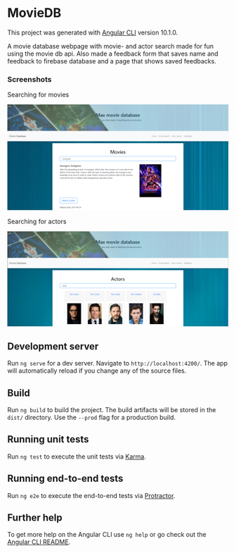 # MovieDB

This project was generated with [Angular CLI](https://github.com/angular/angular-cli) version 10.1.0.

A movie database webpage with movie- and actor search made for fun using the movie db api.
Also made a feedback form that saves name and feedback to firebase database and a page that shows saved feedbacks.

### Screenshots
Searching for movies

![MovieSearch screenshot](https://github.com/MaxStrandberg/movieDB/blob/master/moviesearch_screenshot.png)

Searching for actors

![ActorSearch screenshot](https://github.com/MaxStrandberg/movieDB/blob/master/actorsearch_screenshot.png)


## Development server

Run `ng serve` for a dev server. Navigate to `http://localhost:4200/`. The app will automatically reload if you change any of the source files.

## Build

Run `ng build` to build the project. The build artifacts will be stored in the `dist/` directory. Use the `--prod` flag for a production build.

## Running unit tests

Run `ng test` to execute the unit tests via [Karma](https://karma-runner.github.io).

## Running end-to-end tests

Run `ng e2e` to execute the end-to-end tests via [Protractor](http://www.protractortest.org/).

## Further help

To get more help on the Angular CLI use `ng help` or go check out the [Angular CLI README](https://github.com/angular/angular-cli/blob/master/README.md).
